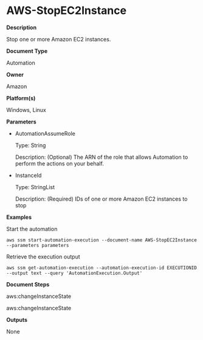 # AWS\-StopEC2Instance<a name="automation-aws-stopec2instance"></a>

**Description**

Stop one or more Amazon EC2 instances\.

**Document Type**

Automation

**Owner**

Amazon

**Platform\(s\)**

Windows, Linux

**Parameters**
+ AutomationAssumeRole

  Type: String

  Description: \(Optional\) The ARN of the role that allows Automation to perform the actions on your behalf\.
+ InstanceId

  Type: StringList

  Description: \(Required\) IDs of one or more Amazon EC2 instances to stop

**Examples**

Start the automation

```
aws ssm start-automation-execution --document-name AWS-StopEC2Instance --parameters parameters
```

Retrieve the execution output

```
aws ssm get-automation-execution --automation-execution-id EXECUTIONID --output text --query 'AutomationExecution.Output'
```

**Document Steps**

aws:changeInstanceState

aws:changeInstanceState

**Outputs**

None